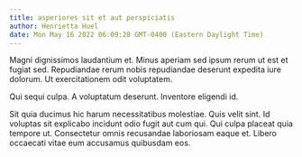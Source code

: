 ```yaml
---
title: asperiores sit et aut perspiciatis
author: Henrietta Huel
date: Mon May 16 2022 06:09:28 GMT-0400 (Eastern Daylight Time)
---
```

Magni dignissimos laudantium et. Minus aperiam sed ipsum rerum ut est et fugiat sed. Repudiandae rerum nobis repudiandae deserunt expedita iure dolorum. Ut exercitationem odit voluptatem.

 Qui sequi culpa. A voluptatum deserunt. Inventore eligendi id.

 Sit quia ducimus hic harum necessitatibus molestiae. Quis velit sint. Id voluptas sit explicabo incidunt odio fugit aut cum qui. Qui culpa placeat quia tempore ut. Consectetur omnis recusandae laboriosam eaque et. Libero occaecati vitae eum accusamus quibusdam eos.